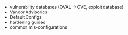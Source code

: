 
  * vulnerability databases (OVAL -> CVE, exploit database)
  * Vandor Advisories
  * Default Configs
  * hardening guides
  * common mis-configurations
